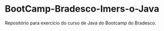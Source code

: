 # BootCamp-Bradesco-Imers-o-Java
Repositório para exercício do curso de Java do Bootcamp do Bradesco.
